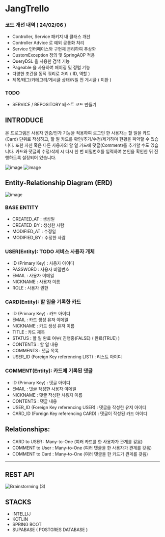 # JangTrello

### 코드 개선 내역 ( 24/02/06 )
- Controller, Service 패키지 내 클래스 개선
 - Controller Advice 로 예외 공통화 처리
 - Service 인터페이스와 구현체 분리하여 추상화
- CustomException 정의 및 SpringAOP 적용
- QueryDSL 을 사용한 검색 기능
- Pageable 을 사용하여 페이징 및 정렬 기능
- 다양한 조건을 동적 쿼리로 처리 ( ID, 역할 )
 - 제목/태그/카테고리/게시글 상태/N일 전 게시글 ( 미완 )
 
### TODO
- SERVICE / REPOSITORY 테스트 코드 만들기

## INTRODUCE
본 프로그램은 사용자 인증/인가 기능을 적용하여 로그인 한 사용자는 할 일을 카드(Card) 단위로 작성하고, 할 일 카드를 확인/추가/수정/제거하며 현황을 파악할 수 있습니다.
또한 자신 혹은 다른 사용자의 할 일 카드에 댓글(Comment)를 추가할 수도 있습니다.
카드와 댓글의 수정/삭제 시 다시 한 번 비밀번호를 입력하여 본인을 확인한 뒤 진행하도록 설정되어 있습니다.

![image](https://github.com/JangCoding/JangTrello/assets/62090021/7870ce13-7df2-4d73-a121-92732c4b8440)
![image](https://github.com/JangCoding/JangTrello/assets/62090021/c7ab4f6c-811c-4dfb-836d-8ea35eead3e9)




## Entity-Relationship Diagram (ERD)
![image](https://github.com/JangCoding/JangTrello/assets/62090021/15f7326a-69be-481e-a564-f983bffda13c)



### BASE ENTITY
- CREATED_AT : 생성일
- CREATED_BY : 생성한 사람
- MODIFIED_AT : 수정일
- MODIFIED_BY : 수정한 사람

### USER(Entity): TODO 서비스 사용자 개체

- ID (Primary Key) : 사용자 아이디  
- PASSWORD : 사용자 비밀번호  
- EMAIL : 사용자 이메일  
- NICKNAME : 사용자 이름
- ROLE : 사용자 권한 
 
### CARD(Entity): 할 일을 기록한 카드

- ID (Primary Key) : 카드 아이디
- EMAIL : 카드 생성 유저 이메일
- NICKNAME : 카드 생성 유저 이름
- TITLE : 카드 제목
- STATUS : 할 일 완료 여부( 진행중(FALSE) / 완료(TRUE) )
- CONTENTS : 할 일 내용
- COMMENTS : 댓글 목록
- USER_ID (Foreign Key referencing LIST) : 리스트 아이디

### COMMENT(Entity): 카드에 기록된 댓글

- ID (Primary Key) : 댓글 아이디
- EMAIL : 댓글 작성한 사용자 이메일
- NICKNAME : 댓글 작성한 사용자 이름
- CONTENTS : 댓글 내용
- USER_ID (Foreign Key referencing USER) : 댓글을 작성한 유저 아이디
- CARD_ID (Foreign Key referencing CARD) : 댓글이 작성된 카드 아이디

## Relationships:
- CARD to USER : Many-to-One (여러 카드를 한 사용자가 관계를 갖음)
- COMMENT to User : Many-to-One (여러 댓글을 한 사용자가 관계를 갖음)
- COMMENT to Card : Many-to-One (여러 댓글을 한 카드가 관계를 갖음)
    
--- 
## REST API 
![Brainstorming (3)](https://github.com/JangCoding/JangTrello/assets/62090021/9bfeb4cf-30a0-4a1c-8312-fc6d5925b093)

## STACKS
- INTELLIJ
- KOTLIN
- SPRING BOOT
- SUPABASE ( POSTGRES DATABASE )

